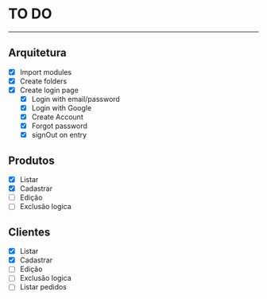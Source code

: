 # TO DO

---

## Arquitetura

- [x] Import modules
- [x] Create folders
- [x] Create login page
  - [x] Login with email/password
  - [x] Login with Google
  - [x] Create Account
  - [x] Forgot password
  - [x] signOut on entry
  
## Produtos

- [x] Listar
- [x] Cadastrar
- [ ] Edição
- [ ] Exclusão logica

## Clientes

- [x] Listar
- [x] Cadastrar
- [ ] Edição
- [ ] Exclusão logica
- [ ] Listar pedidos